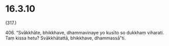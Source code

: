 # 16.3.10

(317.)

406\. “Svākkhāte, bhikkhave, dhammavinaye yo kusīto so dukkhaṃ viharati. Taṃ kissa hetu? Svākkhātattā, bhikkhave, dhammassā”ti.
